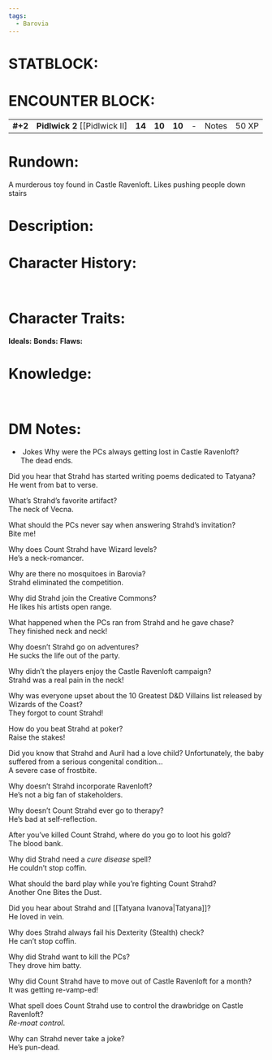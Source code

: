 ```yaml
---
tags:
  - Barovia
---
```


# **STATBLOCK:**


# **ENCOUNTER BLOCK:**

|          |                                  |        |        |        |     |       |       |
|----------|----------------------------------|--------|--------|--------|-----|-------|-------|
| **\#+2** | **Pidlwick 2** \[\[Pidlwick II\] | **14** | **10** | **10** | \-  | Notes | 50 XP |

# **Rundown:**

A murderous toy found in Castle Ravenloft. Likes pushing people down stairs


# **Description:**


# **Character History:**

 

# **Character Traits:** 

**Ideals:**
**Bonds:**
**Flaws:**


# **Knowledge:**

 

# **DM Notes:**

-    Jokes
Why were the PCs always getting lost in Castle Ravenloft?  
The dead ends.

Did you hear that Strahd has started writing poems dedicated to Tatyana?  
He went from bat to verse.

What’s Strahd’s favorite artifact?  
The neck of Vecna.

What should the PCs never say when answering Strahd’s invitation?  
Bite me!

Why does Count Strahd have Wizard levels?  
He’s a neck-romancer.

Why are there no mosquitoes in Barovia?  
Strahd eliminated the competition.

Why did Strahd join the Creative Commons?  
He likes his artists open range.

What happened when the PCs ran from Strahd and he gave chase?  
They finished neck and neck!

Why doesn’t Strahd go on adventures?  
He sucks the life out of the party.

Why didn’t the players enjoy the Castle Ravenloft campaign?  
Strahd was a real pain in the neck!

Why was everyone upset about the 10 Greatest D&D Villains list released by Wizards of the Coast?  
They forgot to count Strahd!

How do you beat Strahd at poker?  
Raise the stakes!

Did you know that Strahd and Auril had a love child? Unfortunately, the baby suffered from a serious congenital condition…  
A severe case of frostbite.

Why doesn’t Strahd incorporate Ravenloft?  
He’s not a big fan of stakeholders.

Why doesn’t Count Strahd ever go to therapy?  
He’s bad at self-reflection.

After you’ve killed Count Strahd, where do you go to loot his gold?  
The blood bank.

Why did Strahd need a _cure disease_ spell?  
He couldn’t stop coffin.

What should the bard play while you’re fighting Count Strahd?  
Another One Bites the Dust.

Did you hear about Strahd and [[Tatyana Ivanova|Tatyana]]?  
He loved in vein.

Why does Strahd always fail his Dexterity (Stealth) check?  
He can’t stop coffin.

Why did Strahd want to kill the PCs?  
They drove him batty.

Why did Count Strahd have to move out of Castle Ravenloft for a month?  
It was getting re-vamp-ed!

What spell does Count Strahd use to control the drawbridge on Castle Ravenloft?  
_Re-moat control_.

Why can Strahd never take a joke?  
He’s pun-dead.
